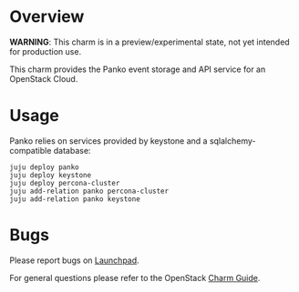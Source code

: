 # Overview
**WARNING**:  This charm is in a preview/experimental state, not yet intended
for production use.

This charm provides the Panko event storage and API service for an OpenStack Cloud.

# Usage

Panko relies on services provided by keystone and a sqlalchemy-compatible database:

    juju deploy panko
    juju deploy keystone
    juju deploy percona-cluster
    juju add-relation panko percona-cluster
    juju add-relation panko keystone

# Bugs

Please report bugs on [Launchpad](https://bugs.launchpad.net/charm-panko/+filebug).

For general questions please refer to the OpenStack [Charm Guide](http://docs.openstack.org/developer/charm-guide/).

